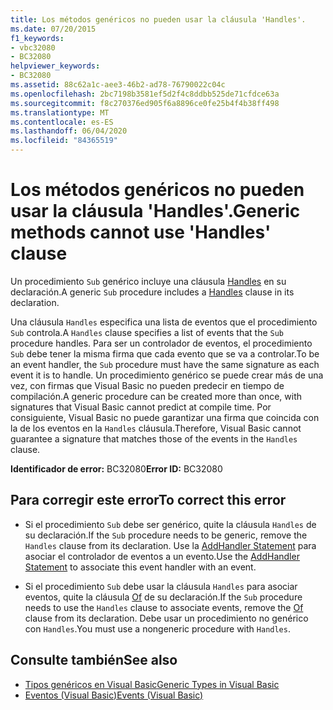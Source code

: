 ```yaml
---
title: Los métodos genéricos no pueden usar la cláusula 'Handles'.
ms.date: 07/20/2015
f1_keywords:
- vbc32080
- BC32080
helpviewer_keywords:
- BC32080
ms.assetid: 88c62a1c-aee3-46b2-ad78-76790022c04c
ms.openlocfilehash: 2bc7198b3581ef5d2f4c8ddbb525de71cfdce63a
ms.sourcegitcommit: f8c270376ed905f6a8896ce0fe25b4f4b38ff498
ms.translationtype: MT
ms.contentlocale: es-ES
ms.lasthandoff: 06/04/2020
ms.locfileid: "84365519"
---
```

# <a name="generic-methods-cannot-use-handles-clause"></a><span data-ttu-id="e40bf-102">Los métodos genéricos no pueden usar la cláusula 'Handles'.</span><span class="sxs-lookup"><span data-stu-id="e40bf-102">Generic methods cannot use 'Handles' clause</span></span>
<span data-ttu-id="e40bf-103">Un procedimiento `Sub` genérico incluye una cláusula [Handles](../language-reference/statements/handles-clause.md) en su declaración.</span><span class="sxs-lookup"><span data-stu-id="e40bf-103">A generic `Sub` procedure includes a [Handles](../language-reference/statements/handles-clause.md) clause in its declaration.</span></span>  
  
 <span data-ttu-id="e40bf-104">Una cláusula `Handles` especifica una lista de eventos que el procedimiento `Sub` controla.</span><span class="sxs-lookup"><span data-stu-id="e40bf-104">A `Handles` clause specifies a list of events that the `Sub` procedure handles.</span></span> <span data-ttu-id="e40bf-105">Para ser un controlador de eventos, el procedimiento `Sub` debe tener la misma firma que cada evento que se va a controlar.</span><span class="sxs-lookup"><span data-stu-id="e40bf-105">To be an event handler, the `Sub` procedure must have the same signature as each event it is to handle.</span></span> <span data-ttu-id="e40bf-106">Un procedimiento genérico se puede crear más de una vez, con firmas que Visual Basic no pueden predecir en tiempo de compilación.</span><span class="sxs-lookup"><span data-stu-id="e40bf-106">A generic procedure can be created more than once, with signatures that Visual Basic cannot predict at compile time.</span></span> <span data-ttu-id="e40bf-107">Por consiguiente, Visual Basic no puede garantizar una firma que coincida con la de los eventos en la `Handles` cláusula.</span><span class="sxs-lookup"><span data-stu-id="e40bf-107">Therefore, Visual Basic cannot guarantee a signature that matches those of the events in the `Handles` clause.</span></span>  
  
 <span data-ttu-id="e40bf-108">**Identificador de error:** BC32080</span><span class="sxs-lookup"><span data-stu-id="e40bf-108">**Error ID:** BC32080</span></span>  
  
## <a name="to-correct-this-error"></a><span data-ttu-id="e40bf-109">Para corregir este error</span><span class="sxs-lookup"><span data-stu-id="e40bf-109">To correct this error</span></span>  
  
- <span data-ttu-id="e40bf-110">Si el procedimiento `Sub` debe ser genérico, quite la cláusula `Handles` de su declaración.</span><span class="sxs-lookup"><span data-stu-id="e40bf-110">If the `Sub` procedure needs to be generic, remove the `Handles` clause from its declaration.</span></span> <span data-ttu-id="e40bf-111">Use la [AddHandler Statement](../language-reference/statements/addhandler-statement.md) para asociar el controlador de eventos a un evento.</span><span class="sxs-lookup"><span data-stu-id="e40bf-111">Use the [AddHandler Statement](../language-reference/statements/addhandler-statement.md) to associate this event handler with an event.</span></span>  
  
- <span data-ttu-id="e40bf-112">Si el procedimiento `Sub` debe usar la cláusula `Handles` para asociar eventos, quite la cláusula [Of](../language-reference/statements/of-clause.md) de su declaración.</span><span class="sxs-lookup"><span data-stu-id="e40bf-112">If the `Sub` procedure needs to use the `Handles` clause to associate events, remove the [Of](../language-reference/statements/of-clause.md) clause from its declaration.</span></span> <span data-ttu-id="e40bf-113">Debe usar un procedimiento no genérico con `Handles`.</span><span class="sxs-lookup"><span data-stu-id="e40bf-113">You must use a nongeneric procedure with `Handles`.</span></span>  
  
## <a name="see-also"></a><span data-ttu-id="e40bf-114">Consulte también</span><span class="sxs-lookup"><span data-stu-id="e40bf-114">See also</span></span>

- [<span data-ttu-id="e40bf-115">Tipos genéricos en Visual Basic</span><span class="sxs-lookup"><span data-stu-id="e40bf-115">Generic Types in Visual Basic</span></span>](../programming-guide/language-features/data-types/generic-types.md)
- [<span data-ttu-id="e40bf-116">Eventos (Visual Basic)</span><span class="sxs-lookup"><span data-stu-id="e40bf-116">Events (Visual Basic)</span></span>](../programming-guide/language-features/events/index.md)
